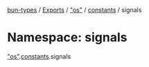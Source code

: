 [bun-types](https://oven-sh.github.io/bun-types/README.md) / [Exports](https://oven-sh.github.io/bun-types/modules.md) / ["os"](https://oven-sh.github.io/bun-types/modules/os_.md) / [constants](https://oven-sh.github.io/bun-types/modules/os_.constants.md) / signals

# Namespace: signals

["os"](https://oven-sh.github.io/bun-types/modules/os_.md).[constants](https://oven-sh.github.io/bun-types/modules/os_.constants.md).signals
